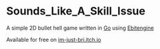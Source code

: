 # Sounds_Like_A_Skill_Issue

A simple 2D bullet hell game written in [Go](https://go.dev/) using [Ebitengine](https://github.com/hajimehoshi/ebiten)

Available for free on [im-just-bri.itch.io](https://im-just-bri.itch.io/sounds-like-a-skill-issue)
